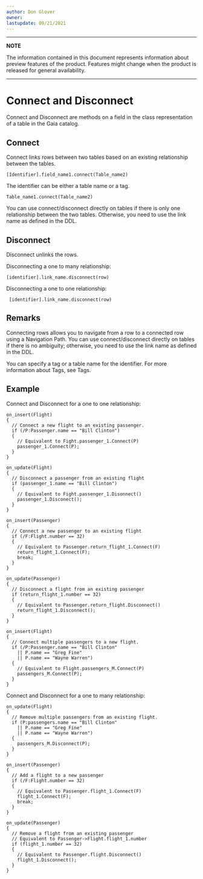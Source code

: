 ```yaml
---
author: Don Glover
owner: 
lastupdate: 09/21/2021
---
```


---

**NOTE**

The information contained in this document represents information about preview features of the product. Features might change when the product is released for general availability.

---

# Connect and Disconnect

Connect and Disconnect are methods on a field in the class representation of a table in the Gaia catalog.

## Connect

Connect links rows between two tables based on an existing relationship between the tables.

`[Identifier].field_name1.connect(Table_name2)`

The identifier can be either a table name or a tag.

`Table_name1.connect(Table_name2)`

You can use connect/disconnect directly on tables if there is only one relationship between the two tables. Otherwise, you need to use the link name as defined in the DDL. 

## Disconnect

Disconnect unlinks the rows.

Disconnecting a one to many relationship:

`[identifier].link_name.disconnect(row)`

Disconnecting a one to one relationship:

` [identifier].link_name.disconnect(row)`

## Remarks

Connecting rows allows you to navigate from a row to a connected row using a Navigation Path.
You can use connect/disconnect directly on tables if there is no ambiguity; otherwise, you need to use the link name as defined in the DDL. 

You can specify a tag or a table name for the identifier. For more information about Tags, see Tags.

## Example

Connect and Disconnect for a one to one relationship:

```
on_insert(Flight)
{
  // Connect a new flight to an existing passenger.
  if (/P:Passenger.name == "Bill Clinton")
  {
    // Equivalent to Fight.passenger_1.Connect(P)
    passenger_1.Connect(P);
  }
}
 
on_update(Flight)
{
  // Disconnect a passenger from an existing flight
  if (passenger_1.name == "Bill Clinton")
  {
    // Equivalent to Fight.passenger_1.Disonnect()
    passenger_1.Disconect();
  }
}

on_insert(Passenger)
{
  // Connect a new passenger to an existing flight
  if (/F:Flight.number == 32)
  {
    // Equivalent to Passenger.return_flight_1.Connect(F)
    return_flight_1.Connect(F);
    break;
  }
}
 
on_update(Passenger)
{
  // Disconnect a flight from an existing passenger
  if (return_flight_1.number == 32)
  {
    // Equivalent to Passenger.return_flight.Disconnect()
    return_flight_1.Disconnect();
  }
}

on_insert(Flight)
{
  // Connect multiple passengers to a new flight.
  if (/P:Passenger.name == "Bill Clinton" 
    || P.name == "Greg Fine"
    || P.name == "Wayne Warren")
  {
    // Equivalent to Flight.passengers_M.Connect(P)
    passengers_M.Connect(P);
  }
}
```
 
Connect and Disconnect for a one to many relationship:

```
on_update(Flight)
{
  // Remove multiple passengers from an existing flight.
  if (P:passengers.name == "Bill Clinton" 
    || P.name == "Greg Fine"
    || P.name == "Wayne Warren")
  {
    passengers_M.Disconnect(P);
  }
}
 
on_insert(Passenger)
{
  // Add a flight to a new passenger
  if (/F:Flight.number == 32)
  {
    // Equivalent to Passenger.flight_1.Connect(F)
    flight_1.Connect(F);
    break;
  }
}
 
on_update(Passenger)
{
  // Remove a flight from an existing passenger
  // Equivalent to Passenger->Flight.flight_1.number
  if (flight_1.number == 32)
  {
    // Equivalent to Passenger.flight.Disconnect()
    flight_1.Disconnect();
  }
}
```